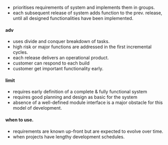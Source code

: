 - prioritises requirements of system and implements them in groups. 
- each subsequent release of system adds function to the prev. release, until all designed functionalities have been implemented. 
#### adv
- uses divide and conquer breakdown of tasks. 
- high risk or major functions are addressed in the first incremental cycles. 
- each release delivers an operational product. 
- customer can respond to each build 
- customer get important functionality early. 

#### limit
- requires early definition of a complete & fully functional system 
- requires good planning and design as basic for the system 
- absence of a well-defined module interface is a major obstacle for this model of development. 

#### when to use. 
- requirements are known up-front but are expected to evolve over time. 
- when projects have lengthy development schedules. 

